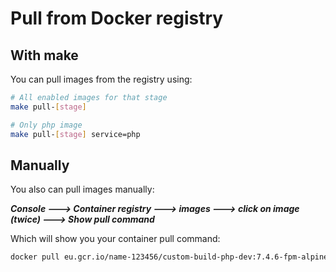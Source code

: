 # Pull from Docker registry

## With make

You can pull images from the registry using:

```bash
# All enabled images for that stage
make pull-[stage]

# Only php image
make pull-[stage] service=php
```

## Manually
You also can pull images manually:

***Console 🡒 Container registry 🡒 images 🡒 click on image (twice) 🡒 Show pull command***

Which will show you your container pull command:

```bash
docker pull eu.gcr.io/name-123456/custom-build-php-dev:7.4.6-fpm-alpine3.11
```

